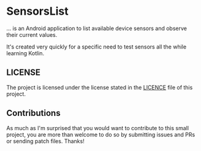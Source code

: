 # SensorsList

... is an Android application to list available device sensors and
observe their current values.

It's created very quickly for a specific need to test sensors all the while
learning Kotlin.

## LICENSE
The project is licensed under the license stated in the [LICENCE](LICENSE) file of this project.

## Contributions
As much as I'm surprised that you would want to contribute to this small project, you are more
than welcome to do so by submitting issues and PRs or sending patch files. Thanks!

